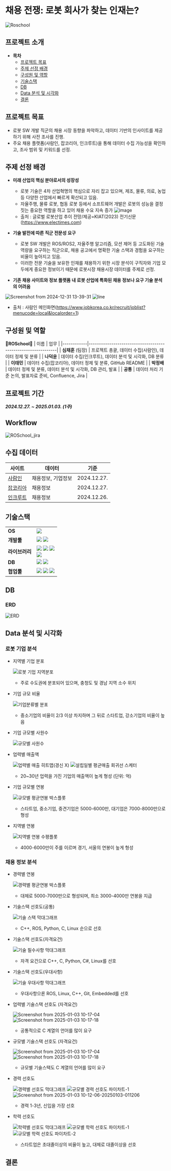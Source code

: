 # 채용 전쟁: 로봇 회사가 찾는 인재는? 
![Roschool](https://github.com/user-attachments/assets/fcda667d-c755-4b03-a3ae-0891467e41fc)

## 프로젝트 소개
- **목차**
  - [프로젝트 목표](#프로젝트-목표)
  - [주제 선정 배경](#주제-선정-배경)
  - [구성원 및 역할](#구성원-및-역할)
  - [기술스택](#기술스택)
  - [DB](#db)
  - [Data 분석 및 시각화](#data-분석-및-시각화)
  - [결론](#결론)
 

## 프로젝트 목표  
- 로봇 SW 개발 직군의 채용 시장 동향을 파악하고, 데이터 기반의 인사이트를 제공하기 위해 사전 조사를 진행.
- 주요 채용 플랫폼(사람인, 잡코리아, 인크루트)을 통해 데이터 수집 가능성을 확인하고, 조사 범위 및 키워드를 선정.


## 주제 선정 배경
- **미래 산업의 핵심 분야로서의 성장성**
  - 로봇 기술은 4차 산업혁명의 핵심으로 자리 잡고 있으며, 제조, 물류, 의료, 농업 등 다양한 산업에서 빠르게 확산되고 있음.
  - 자율주행, 물류 로봇, 협동 로봇 등에서 소프트웨어 개발은 로봇의 성능을 결정짓는 중요한 역할을 하고 있어 채용 수요 지속 증가
![image](https://github.com/user-attachments/assets/1aed04c5-3016-41ec-bdfd-758c01e8216d)
  - 출처 : 글로벌 로봇산업 추이 전망/제공=KIAT(2023) 전기신문(https://www.electimes.com)

- **기술 발전에 따른 직군 전문성 요구**
  - 로봇 SW 개발은 ROS/ROS2, 자율주행 알고리즘, 모션 제어 등 고도화된 기술 역량을 요구하는 직군으로, 채용 공고에서 명확한 기술 스택과 경험을 요구하는 비율이 높아지고 있음.
  - 이러한 전문 기술을 보유한 인재를 채용하기 위한 시장 분석이 구직자와 기업 모두에게 중요한 정보이기 때문에 로봇시장 채용시장 데이터를 주제로 선정.

- **기존 채용 사이트와 정보 플랫폼 내 로봇 산업에 특화된 채용 정보나 요구 기술 분석의 어려움**

![Screenshot from 2024-12-31 13-39-31](https://github.com/user-attachments/assets/6997e06f-1790-4811-a7b5-9b46a79e6695)
![line](https://github.com/user-attachments/assets/9e53e135-aee1-4376-99ac-aca4bf49e287)
  - 출처 : 사람인 메인화면(https://www.jobkorea.co.kr/recruit/joblist?menucode=local&localorder=1)


## 구성원 및 역할

🏫**ROSchool**🏫
| 이름       | 업무                                                         |
|------------|--------------------------------------------------------------|
| **심채훈** (팀장) | 프로젝트 총괄, 데이터 수집(사람인), 데이터 정제 및 분류      |
| **나덕윤**  | 데이터 수집(인크루트), 데이터 분석 및 시각화, DB 분류 |
| **이태민**  | 데이터 수집(잡코리아), 데이터 정제 및 분류, GitHub README |
| **박정배**  | 데이터 정제 및 분류, 데이터 분석 및 시각화, DB 관리, 발표 |
| **공통**  | 데이터 처리 기준 논의, 발표자료 준비, Confluence, Jira |

## 프로젝트 기간
***2024.12.27. ~ 2025.01.03. (1주)***

## Workflow
![ROSchool_jira](https://github.com/user-attachments/assets/e63385a8-6704-45f6-ae22-4624786680b4)

## 수집 데이터
| 사이트 | 데이터 | 기준 |
| --- | --- | --- |
| [사람인](https://www.saramin.co.kr/zf_user/) | 채용정보, 기업정보 | 2024.12.27. |
| [잡코리아](https://www.jobkorea.co.kr/) | 채용정보 | 2024.12.27. |
| [인크루트](https://www.incruit.com/) | 채용정보 | 2024.12.26. |

## 기술스택

|     |     |
| --- | --- |
| **OS** | <img src="https://img.shields.io/badge/Ubuntu-E95420?style=flat&logo=Ubuntu&logoColor=white"> |
| **개발툴** | <img src="https://img.shields.io/badge/Python-3776AB?style=flat&logo=python&logoColor=white"> <img src="https://img.shields.io/badge/Jupyter-F37626?style=flat&logo=jupyter&logoColor=white"> |
| **라이브러리** | <img src="https://img.shields.io/badge/Selenium-43B02A?style=flat&logo=selenium&logoColor=white"> <img src="https://img.shields.io/badge/Beautifulsoup-008080?style=flat&logo=beautifulsoup&logoColor=white"> <img src="https://img.shields.io/badge/pandas-150458?style=flat&logo=pandas&logoColor=white"> <br/> <img src="https://img.shields.io/badge/numpy-013243?style=flat&logo=numpy&logoColor=white"> |
| **DB** | <img src="https://img.shields.io/badge/MySQL-4479A1?style=flat&logo=mysql&logoColor=white"> <img src="https://img.shields.io/badge/amazonrds-527FFF?style=flat&logo=amazonrds&logoColor=white"> |
| **협업툴** | <img src="https://img.shields.io/badge/Slack-4A154B?style=flat&logo=slack&logoColor=white"> <img src="https://img.shields.io/badge/Jira-0052CC?style=flat&logo=Jira&logoColor=white"> <img src="https://img.shields.io/badge/Confluence-172B4D?style=flat&logo=confluence&logoColor=white"> |


## DB

### ERD
![ERD](https://github.com/user-attachments/assets/6bf182a4-5461-4098-bc31-8f3615c441ff)


## Data 분석 및 시각화

### 로봇 기업 분석

- 지역별 기업 분포

  ![로봇 기업 지역분포](https://github.com/user-attachments/assets/ef73b88f-de4c-4418-b886-012c89016bf9)
  - 주로 수도권에 분포되어 있으며, 충청도 및 경남 지역 소수 위치

- 기업 규모 비율

  ![기업분류별 분포](https://github.com/user-attachments/assets/15c026d8-d679-4591-94ee-a66e540d5953)
  - 중소기업의 비율이 2/3 이상 차지하며 그 뒤로 스타트업, 강소기업의 비율이 높음
 
- 기업 규모별 사원수

  ![규모별 사원수](https://github.com/user-attachments/assets/89092d22-6a12-428c-9855-1d1f2a877abc)
  
- 업력별 매출액
  
  ![업력별 매출 히트맵(경신 X)](https://github.com/user-attachments/assets/6c71502a-6447-4eb8-9eac-63ba2d40697e)
  ![설립일별 평균매출 회귀선 스케터](https://github.com/user-attachments/assets/dd8bd56c-40a1-4dc2-b575-04decf52d0bd)
  - 20~30년 업력을 가진 기업의 매출액이 높게 형성 (단위: 억)

- 기업 규모별 연봉

  ![규모별 평균연봉 박스플롯](https://github.com/user-attachments/assets/fa6fb7a6-6047-4776-ad5d-fe963172ac03)
  - 스타트업, 중소기업, 중견기업은 5000-6000만, 대기업은 7000-8000만으로 형성

- 지역별 연봉

  ![지역별 연봉 수평플롯](https://github.com/user-attachments/assets/bcc39db1-1f5f-4d85-b481-0eb326a46d0b)
  - 4000-6000만이 주를 이르며 경기, 서울의 연봉이 높게 형성

### 채용 정보 분석

- 경력별 연봉

  ![경력별 평균연봉 박스플롯](https://github.com/user-attachments/assets/fee99190-6016-4fd6-954a-3573ab404c91)
  - 대체로 5000-7000만으로 형성되며, 최소 3000-4000만 연봉을 지급

- 기술스택 선호도(공통)

  ![기술 스택 막대그래프](https://github.com/user-attachments/assets/911c3e9b-6e72-4e39-95dd-3423d5797923)
  - C++, ROS, Python, C, Linux 순으로 선호

- 기술스택 선호도(자격요건)

  ![기술 필수사항 막대그래프](https://github.com/user-attachments/assets/fefa6155-a5ab-4921-bf10-4306461e27a5)
  - 자격 요건으로 C++, C, Python, C#, Linux를 선호

- 기술스택 선호도(우대사항)

  ![기술 우대사항 막대그래프](https://github.com/user-attachments/assets/40cb9fab-183d-4f6b-8169-ac230a4f5af6)
  - 우대사항으론 ROS, Linux, C++, Git, Embedded를 선호

- 업력별 기술스택 선호도 (자격요건)

  ![Screenshot from 2025-01-03 10-17-04](https://github.com/user-attachments/assets/938a2cd2-6ddb-4fcc-835f-70ffb2fb4add)
  ![Screenshot from 2025-01-03 10-17-18](https://github.com/user-attachments/assets/3c8e8e18-d3ee-42e2-8806-46b8ea743b6b)
  - 공통적으로 C 계열의 언어를 많이 요구

- 규모별 기술스택 선호도 (자격요건)

  ![Screenshot from 2025-01-03 10-17-04](https://github.com/user-attachments/assets/682f7cd2-922b-4bdc-a7ee-f08357179d3e)
  ![Screenshot from 2025-01-03 10-17-18](https://github.com/user-attachments/assets/1e1bd59b-6ab3-4379-9aa6-d4cac6c038c8)
  - 규모별 기술스택도 C 계열의 언어를 많이 요구
 
- 경력 선호도

  ![경력별 선호도 막대그래프](https://github.com/user-attachments/assets/daceca89-d09c-4ff4-b25c-a5a048970077)
  ![규모별 경력 선호도 파이차트-1](https://github.com/user-attachments/assets/310d2de2-959b-4bbb-8902-1a949e9ba62e)
  ![Screenshot from 2025-01-03 10-12-06-20250103-011206](https://github.com/user-attachments/assets/836b2a80-9fb0-47b3-9456-0feeaa7ffab6)
  - 경력 1-3년, 신입을 가장 선호
 
- 학력 선호도

  ![학력별 선호도 막대그래프](https://github.com/user-attachments/assets/c1359c92-5d91-48fa-bbb3-4f41b3cdd7c8)
  ![규모별 학력 선호도 파이차트-1](https://github.com/user-attachments/assets/93705df8-7ceb-4794-9ffb-1e7fda26c42a)
  ![규모별 학력 선호도 파이차트-2](https://github.com/user-attachments/assets/1775a1f3-805c-4343-96e9-316cf8e56a2c)
  - 스타트업은 초대졸이상의 비율이 높고, 대체로 대졸이상을 선호

## 결론

